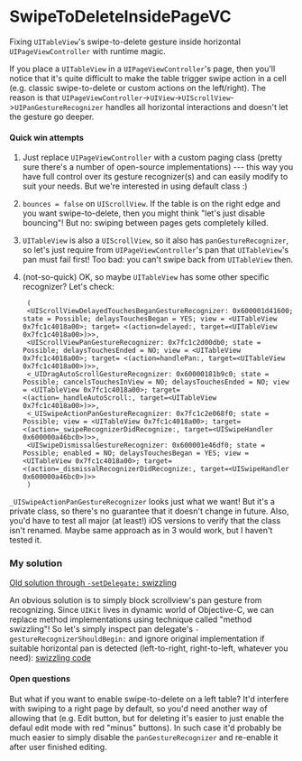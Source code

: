 # SwipeToDeleteInsidePageVC
Fixing `UITableView`'s swipe-to-delete gesture inside horizontal `UIPageViewController` with runtime magic.

If you place a `UITableView` in a `UIPageViewController`'s page, then you'll notice that it's quite difficult to make the table trigger swipe action in a cell (e.g. classic swipe-to-delete or custom actions on the left/right). The reason is that `UIPageViewController`->`UIView`->`UIScrollView`->`UIPanGestureRecognizer` handles all horizontal interactions and doesn't let the gesture go deeper.

#### Quick win attempts
1. Just replace `UIPageViewController` with a custom paging class (pretty sure there's a number of open-source implementations) --- this way you have full control over its gesture recognizer(s) and can easily modify to suit your needs. But we're interested in using default class :)
2. `bounces = false` on `UIScrollView`. If the table is on the right edge and you want swipe-to-delete, then you might think "let's just disable bouncing"! But no: swiping between pages gets completely killed.
3. `UITableView` is also a `UIScrollView`, so it also has `panGestureRecognizer`, so let's just require from `UIPageViewController`'s pan that `UITableView`'s pan must fail first! Too bad: you can't swipe back from `UITableView` then.
4. (not-so-quick) OK, so maybe `UITableView` has some other specific recognizer? Let's check:

        (
        <UIScrollViewDelayedTouchesBeganGestureRecognizer: 0x600001d41600; state = Possible; delaysTouchesBegan = YES; view = <UITableView 0x7fc1c4018a00>; target= <(action=delayed:, target=<UITableView 0x7fc1c4018a00>)>>,
        <UIScrollViewPanGestureRecognizer: 0x7fc1c2d00db0; state = Possible; delaysTouchesEnded = NO; view = <UITableView 0x7fc1c4018a00>; target= <(action=handlePan:, target=<UITableView 0x7fc1c4018a00>)>>,
        <_UIDragAutoScrollGestureRecognizer: 0x60000181b9c0; state = Possible; cancelsTouchesInView = NO; delaysTouchesEnded = NO; view = <UITableView 0x7fc1c4018a00>; target= <(action=_handleAutoScroll:, target=<UITableView 0x7fc1c4018a00>)>>,
        <_UISwipeActionPanGestureRecognizer: 0x7fc1c2e068f0; state = Possible; view = <UITableView 0x7fc1c4018a00>; target= <(action=_swipeRecognizerDidRecognize:, target=<UISwipeHandler 0x600000a46bc0>)>>,
        <UISwipeDismissalGestureRecognizer: 0x600001e46df0; state = Possible; enabled = NO; delaysTouchesBegan = YES; view = <UITableView 0x7fc1c4018a00>; target= <(action=_dismissalRecognizerDidRecognize:, target=<UISwipeHandler 0x600000a46bc0>)>>
        )

`_UISwipeActionPanGestureRecognizer` looks just what we want! But it's a private class, so there's no guarantee that it doesn't change in future. Also, you'd have to test all major (at least!) iOS versions to verify that the class isn't renamed. Maybe same approach as in 3 would work, but I haven't tested it.

### My solution
[Old solution through `-setDelegate:` swizzling](https://github.com/kambala-decapitator/SwipeToDeleteInsidePageVC/tree/4387944e4ec06376809eec4a559ae2ee3616cfc7)

An obvious solution is to simply block scrollview's pan gesture from recognizing. Since `UIKit` lives in dynamic world of Objective-C, we can replace method implementations using technique called "method swizzling"! So let's simply inspect pan delegate's `-gestureRecognizerShouldBegin:` and ignore original implementation if suitable horizontal pan is detected (left-to-right, right-to-left, whatever you need): [swizzling code](https://github.com/kambala-decapitator/SwipeToDeleteInsidePageVC/blob/master/SwipeToDeleteInsidePageVC/AppDelegate.swift#L38)

#### Open questions
But what if you want to enable swipe-to-delete on a left table? It'd interfere with swiping to a right page by default, so you'd need another way of allowing that (e.g. Edit button, but for deleting it's easier to just enable the defaul edit mode with red "minus" buttons). In such case it'd probably be much easier to simply disable the `panGestureRecognizer` and re-enable it after user finished editing.
